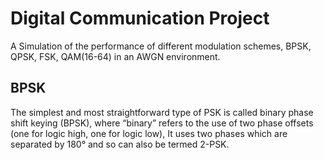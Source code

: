# Digital Communication Project

A Simulation of the performance of different modulation schemes, BPSK, QPSK, FSK, QAM(16-64) in an AWGN environment.


## BPSK

The simplest and most straightforward type of PSK is called binary phase shift keying (BPSK), where “binary” refers to the use of two phase offsets (one for logic high, one for logic low), It uses two phases which are separated by 180° and so can also be termed 2-PSK.